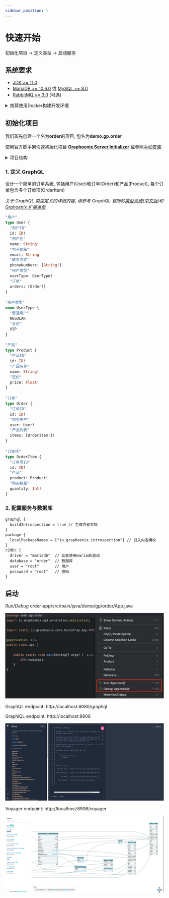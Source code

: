 ```yaml
---
sidebar_position: 1
---
```


# 快速开始

初始化项目 -> 定义类型 -> 启动服务

## 系统要求

- [JDK >= 11.0](https://www.oracle.com/in/java/technologies/javase/jdk11-archive-downloads.html/)
- [MariaDB >= 10.6.0](https://mariadb.com/kb/en/mariadb-1060-release-notes/) 或 [MySQL >= 8.0](https://dev.mysql.com/downloads/mysql/8.0.html/)
- [RabbitMQ >= 3.0](https://www.rabbitmq.com/docs/download/) (可选)

<details>
<summary>推荐使用Docker构建开发环境</summary>

```yaml title="docker-compose.yml"
version: "3.8"

services:
  gp-mariadb:
    container_name: gp-mariadb
    image: mariadb:10.6
    restart: unless-stopped
    ports:
      - "3306:3306"
    environment:
      MYSQL_ROOT_PASSWORD: root
      MYSQL_DATABASE: order
      MYSQL_USER: your-username
      MYSQL_PASSWORD: your-password
      MYSQL_HOST: "%"
    networks:
      - gp-net

  gp-rabbitmq:
    container_name: gp-rabbitmq
    image: rabbitmq:3
    restart: unless-stopped
    ports:
      - "5672:5672"
    networks:
      - gp-net

networks:
  gp-net:
```

启动容器

```bash
docker-compose up -d
```

</details>

## 初始化项目

我们首先创建一个名为**order**的项目, 包名为**demo.gp.order**

使用官方脚手架快速初始化项目 **[Graphoenix Server Initializer](https://gp-init.github.io?name=order&packageName=demo.gp.order)** 或参照[手动安装](/docs/guide/Install).

<details>
<summary>项目结构</summary>

```
|-- order
    |-- build.gradle
    |-- gradle.properties
    |-- settings.gradle
    |-- order-app                             启动模块, 引入订单和其他模块
    |   |-- build.gradle
    |   |-- src
    |       |-- main
    |           |-- java
    |           |   |-- demo.gp.order
    |           |       |-- App.java          启动类
    |           |-- resources
    |               |-- application.conf      配置文件
    |-- order-package                         订单模块
    |   |-- build.gradle
    |   |-- src
    |       |-- main
    |           |-- java
    |           |   |-- demo.gp.order
    |           |       |-- package-info.java package-info所在目录作为包名
    |           |-- resources
    |               |-- graphql
    |                   |-- order.gql         定义订单相关类型
    |-- other-package                         可根据需求可以加入其他模块
        |-- build.gradle
        |-- src
            |-- main
                |-- java
                |   |-- demo.gp.other
                |       |-- package-info.java
                |-- resources
                    |-- graphql
                        |-- other.gql         定义其他相关类型
```

</details>

### 1. 定义 GraphQL

设计一个简单的订单系统, 包括用户(User)和订单(Order)和产品(Product), 每个订单包含多个订单项(OrderItem)

_关于 GraphQL 类型定义的详细内容, 请参考 GraphQL 官网的[类型系统](https://graphql.org/learn/schema/)([中文版](https://graphql.cn/learn/schema/))和[Grphoenix 扩展类型](/docs/guide/types)_

```graphql title="order-package/src/main/resources/graphql/order.gql"
"用户"
type User {
  "用户ID"
  id: ID!
  "用户名"
  name: String!
  "电子邮箱"
  email: String
  "联系方式"
  phoneNumbers: [String!]
  "用户类型"
  userType: UserType!
  "订单"
  orders: [Order!]
}

"用户类型"
enum UserType {
  "普通用户"
  REGULAR
  "会员"
  VIP
}

"产品"
type Product {
  "产品ID"
  id: ID!
  "产品名称"
  name: String!
  "定价"
  price: Float!
}

"订单"
type Order {
  "订单ID"
  id: ID!
  "购买用户"
  user: User!
  "产品列表"
  items: [OrderItem!]!
}

"订单项"
type OrderItem {
  "订单项ID"
  id: ID!
  "产品"
  product: Product!
  "购买数量"
  quantity: Int!
}
```

### 2. 配置服务与数据库

```hocon title="order-app/src/main/resources/graphql/application.conf"
graphql {
  buildIntrospection = true // 生成内省文档
}
package {
  localPackageNames = ["io.graphoenix.introspection"] // 引入内省模块
}
r2dbc {
  driver = "mariadb"  // 此处使用mariadb驱动
  database = "order"  // 数据库
  user = "root"       // 用户
  password = "root"   // 密码
}
```

## 启动

_Run/Debug_ order-app/src/main/java/demo/gp/order/App.java

![start](./img/start.png "start")

GraphQL endpoint: http://localhost:8080/graphql

GraphiQL endpoint: http://localhost:8906

![graphiQL](./img/graphiQL.png "graphiQL")

Voyager endpoint: http://localhost:8906/voyager

![voyager](./img/voyager.png "voyager")
